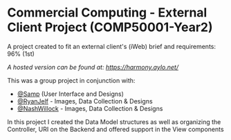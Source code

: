# Commercial Computing - External Client Project (COMP50001-Year2)

A project created to fit an external client's (iWeb) brief and requirements: 96% (1st)

*A hosted version can be found at: https://harmony.aylo.net/*

This was a group project in conjunction with:

 - [@Samp](https://github.com/samp) (User Interface and Designs)
 - [@RyanJelf](https://github.com/RyanJelf) - Images, Data Collection & Designs
 - [@NashWillock](https://github.com/NashWillock) - Images, Data Collection & Designs
 
In this project I created the Data Model structures as well as organizing the Controller, URI on the Backend and offered support in the View components
